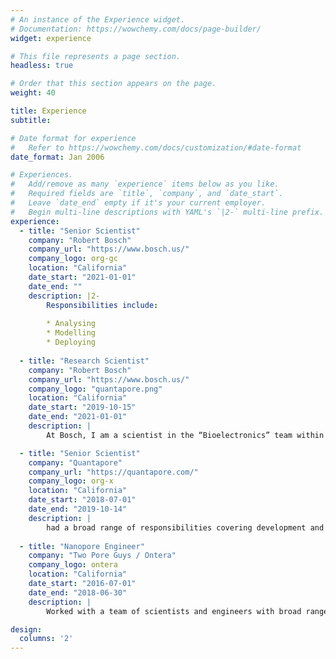 ```yaml
---
# An instance of the Experience widget.
# Documentation: https://wowchemy.com/docs/page-builder/
widget: experience

# This file represents a page section.
headless: true

# Order that this section appears on the page.
weight: 40

title: Experience
subtitle:

# Date format for experience
#   Refer to https://wowchemy.com/docs/customization/#date-format
date_format: Jan 2006

# Experiences.
#   Add/remove as many `experience` items below as you like.
#   Required fields are `title`, `company`, and `date_start`.
#   Leave `date_end` empty if it's your current employer.
#   Begin multi-line descriptions with YAML's `|2-` multi-line prefix.
experience:
  - title: "Senior Scientist"
    company: "Robert Bosch"
    company_url: "https://www.bosch.us/"
    company_logo: org-gc
    location: "California"
    date_start: "2021-01-01"
    date_end: ""
    description: |2-
        Responsibilities include:
        
        * Analysing
        * Modelling
        * Deploying
        
  - title: "Research Scientist"
    company: "Robert Bosch"
    company_url: "https://www.bosch.us/"
    company_logo: "quantapore.png"
    location: "California"
    date_start: "2019-10-15"
    date_end: "2021-01-01"
    description: |
        At Bosch, I am a scientist in the “Bioelectronics” team within the corporate research organization. We design novel biosensors and take them from early stage proof-of-concept to the productization phase before handing them off to other business units within Bosch. My focus has been platform development and integration based on novel electrical nanobiosensors for single- molecule applications. I perform a wide range of tasks from making devices in the clean room to characterizing them using analytical techniques to designing and conducting single-molecule experiments as well as signal processing and data analysis.

  - title: "Senior Scientist"
    company: "Quantapore"
    company_url: "https://quantapore.com/"
    company_logo: org-x
    location: "California"
    date_start: "2018-07-01"
    date_end: "2019-10-14"
    description: |
        had a broad range of responsibilities covering development and optimization of Quantapore’s proprietary nanopore-based sequencing technology. This involves process development and integration for nanopore chip design and manufacturing as well as running sequencing experiments to optimize the overall platform, and bring the idea from a proof-of-concept to a market-ready product
    
  - title: "Nanopore Engineer"
    company: "Two Pore Guys / Ontera"
    company_logo: ontera
    location: "California"
    date_start: "2016-07-01"
    date_end: "2018-06-30"
    description: |
        Worked with a team of scientists and engineers with broad range of responsibilities falling under product development category. I was the project lead for transferring the nanopore sensors from lab-scale proof-of-concept to mass-scale production as well as implementing quality control and testing. This included interfacing with manufacturing partners and subcontractors to establish a manufacturing pipeline.

design:
  columns: '2'
---
```

